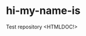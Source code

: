 # hi-my-name-is
Test repository
<HTMLDOC!>
<HTML/>
<TITLE>"TEST"<TITLE/>
 <BOBY>
 <echo>
   <p><b>"hellow" <lb/>
    "world" <lb/>
    "!"<lb/><b/><p/>
     <echo/>
     <body/>
     <HTML/>
    
    
